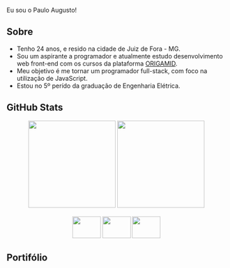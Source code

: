Eu sou o Paulo Augusto!

## Sobre
* Tenho 24 anos, e resido na cidade de Juiz de Fora - MG.
* Sou um aspirante a programador e atualmente estudo desenvolvimento web front-end com os cursos da plataforma [ORIGAMID](https://www.origamid.com/).
* Meu objetivo é me tornar um programador full-stack, com foco na utilização de JavaScript.
* Estou no 5º perído da graduação de Engenharia Elétrica.


## GitHub Stats
<div>
  <div align="center">
    <img height="200px" src="https://github-readme-stats.vercel.app/api?username=pauloaugustojf&show_icons=true&theme=github_dark"/>
    <img height="200px" src="https://github-readme-stats.vercel.app/api/top-langs/?username=pauloaugustojf&show_icons=true&theme=github_dark"/>
  </div>
  <br>
  <div align="center">
    <img height="50px" width="65px" src="https://cdn.jsdelivr.net/gh/devicons/devicon/icons/javascript/javascript-plain.svg" />
    <img height="50px" width="65px" src="https://cdn.jsdelivr.net/gh/devicons/devicon/icons/html5/html5-plain.svg" />
    <img height="50px" width="65px" src="https://cdn.jsdelivr.net/gh/devicons/devicon/icons/css3/css3-plain.svg" />
  </div>
</div>

## Portifólio
<div>
  
</div>
